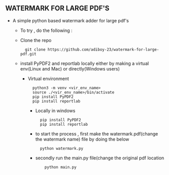 ## WATERMARK FOR LARGE PDF'S
- A simple python based watermark adder for large pdf's
  - To try , do the following :
  - Clone the repo

    ```
      git clone https://github.com/adiboy-23/watermark-for-large-pdf.git
    ```

  - install PyPDF2 and reportlab locally either by making a virtual env(Linux and Mac) or directly(Windows users)
    
    - Virtual environment
          
            python3 -m venv <vir_env_name>
            source ./<vir_env_name>/bin/activate
            pip install PyPDF2
            pip install reportlab
          
          
        - Locally in windows
          
          ```
            pip install PyPDF2
            pip install reportlab
          ```

        - to start the process , first make the watermark.pdf(change the watermark name) file by doing the below
          
          ```
            python watermark.py
          ```

      - secondly run the main.py file(change the original pdf location
        ```
            python main.py
        ```
